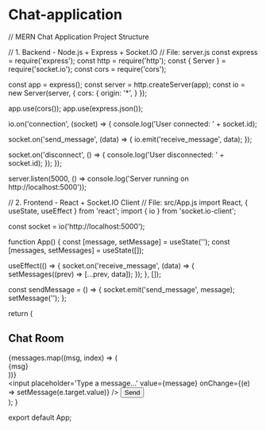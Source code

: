 # Chat-application

// MERN Chat Application Project Structure

// 1. Backend - Node.js + Express + Socket.IO
// File: server.js
const express = require('express');
const http = require('http');
const { Server } = require('socket.io');
const cors = require('cors');

const app = express();
const server = http.createServer(app);
const io = new Server(server, {
  cors: {
    origin: '*',
  }
});

app.use(cors());
app.use(express.json());

io.on('connection', (socket) => {
  console.log('User connected: ' + socket.id);

  socket.on('send_message', (data) => {
    io.emit('receive_message', data);
  });

  socket.on('disconnect', () => {
    console.log('User disconnected: ' + socket.id);
  });
});

server.listen(5000, () => console.log('Server running on http://localhost:5000'));


// 2. Frontend - React + Socket.IO Client
// File: src/App.js
import React, { useState, useEffect } from 'react';
import { io } from 'socket.io-client';

const socket = io('http://localhost:5000');

function App() {
  const [message, setMessage] = useState('');
  const [messages, setMessages] = useState([]);

  useEffect(() => {
    socket.on('receive_message', (data) => {
      setMessages((prev) => [...prev, data]);
    });
  }, []);

  const sendMessage = () => {
    socket.emit('send_message', message);
    setMessage('');
  };

  return (
    <div>
      <h2>Chat Room</h2>
      <div>
        {messages.map((msg, index) => (
          <div key={index}>{msg}</div>
        ))}
      </div>
      <input
        placeholder='Type a message...'
        value={message}
        onChange={(e) => setMessage(e.target.value)}
      />
      <button onClick={sendMessage}>Send</button>
    </div>
  );
}

export default App;

